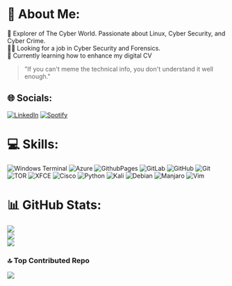 # 💫 About Me:
🔭 Explorer of The Cyber World. Passionate about Linux, Cyber Security, and Cyber Crime.<br>🧑‍💻 Looking for a job in Cyber Security and Forensics.<br>🌱 Currently learning how to enhance my digital CV

> "If you can't meme the technical info, you don't understand it well enough."

## 🌐 Socials:
[![LinkedIn](https://img.shields.io/badge/linkedin-%230077B5.svg?style=for-the-badge&logo=linkedin&logoColor=white)](https://linkedin.com/in/jdawoud) [![Spotify](https://img.shields.io/badge/Spotify-1ED760?style=for-the-badge&logo=spotify&logoColor=white)](https://open.spotify.com/show/4YpFWUcTfIKnGX128JeVDY?si=ef1f16d0d28145bc)

# 💻 Skills:
![Windows Terminal](https://img.shields.io/badge/Windows%20Terminal-%234D4D4D.svg?style=for-the-badge&logo=windows-terminal&logoColor=white) ![Azure](https://img.shields.io/badge/azure-%230072C6.svg?style=for-the-badge&logo=microsoftazure&logoColor=white) ![GithubPages](https://img.shields.io/badge/github%20pages-121013?style=for-the-badge&logo=github&logoColor=white) ![GitLab](https://img.shields.io/badge/gitlab-%23181717.svg?style=for-the-badge&logo=gitlab&logoColor=white) ![GitHub](https://img.shields.io/badge/github-%23121011.svg?style=for-the-badge&logo=github&logoColor=white) ![Git](https://img.shields.io/badge/git-%23F05033.svg?style=for-the-badge&logo=git&logoColor=white) ![TOR](https://img.shields.io/badge/tor-%237E4798.svg?style=for-the-badge&logo=tor-project&logoColor=white) ![XFCE](https://img.shields.io/badge/XFCE-%232284F2.svg?style=for-the-badge&logo=xfce&logoColor=white) ![Cisco](https://img.shields.io/badge/cisco-%23049fd9.svg?style=for-the-badge&logo=cisco&logoColor=black) ![Python](https://img.shields.io/badge/python-3670A0?style=for-the-badge&logo=python&logoColor=ffdd54) ![Kali](https://img.shields.io/badge/Kali-268BEE?style=for-the-badge&logo=kalilinux&logoColor=white) ![Debian](https://img.shields.io/badge/Debian-D70A53?style=for-the-badge&logo=debian&logoColor=white) ![Manjaro](https://img.shields.io/badge/Manjaro-35BF5C?style=for-the-badge&logo=Manjaro&logoColor=white) ![Vim](https://img.shields.io/badge/VIM-%2311AB00.svg?style=for-the-badge&logo=vim&logoColor=white)
# 📊 GitHub Stats:
![](https://github-readme-stats.vercel.app/api?username=Aiden971&theme=dark&hide_border=false&include_all_commits=false&count_private=false)<br/>
![](https://github-readme-streak-stats.herokuapp.com/?user=Aiden971&theme=dark&hide_border=false)<br/>
![](https://github-readme-stats.vercel.app/api/top-langs/?username=Aiden971&theme=dark&hide_border=false&include_all_commits=false&count_private=false&layout=compact)

### 🔝 Top Contributed Repo
![](https://github-contributor-stats.vercel.app/api?username=Aiden971&limit=5&theme=dark&combine_all_yearly_contributions=true)
